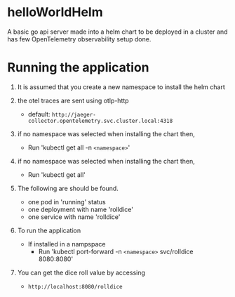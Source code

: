 # helloWorldHelm
A basic go api server made into a helm chart to be deployed in a cluster and has few OpenTelemetry observability setup done.

# Running the application

1. It is assumed that you create a new namespace to install the helm chart

2. the otel traces are sent using otlp-http
    - default: `http://jaeger-collector.opentelemetry.svc.cluster.local:4318`
3. if no namespace was selected when installing the chart then,
    - Run 'kubectl get all -n `<namespace>`'

4. if no namespace was selected when installing the chart then,
    - Run 'kubectl get all'

5. The following are should be found.
    - one pod in 'running' status
    - one deployment with name 'rolldice'
    - one service with name 'rolldice'

6. To run the application
    - If installed in a nampspace
        - Run 'kubectl port-forward -n `<namespace>` svc/rolldice 8080:8080'

7. You can get the dice roll value by accessing
    - `http://localhost:8080/rolldice`
    
